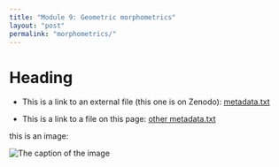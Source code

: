 ```yaml
---
title: "Module 9: Geometric morphometrics"
layout: "post" 
permalink: "morphometrics/"
---
```


# Heading

- This is a link to an external file (this one is on Zenodo): [metadata.txt](https://zenodo.org/record/8232301/files/metadata.txt?download=1) 

- This is a link to a file on this page: [other metadata.txt]({{site.baseurl}}/data/9_morphometrics/metadata.txt)

this is an image:

![The caption of the image]({{site.baseurl}}/images/Icon-SummerSchool-150x150.png)



